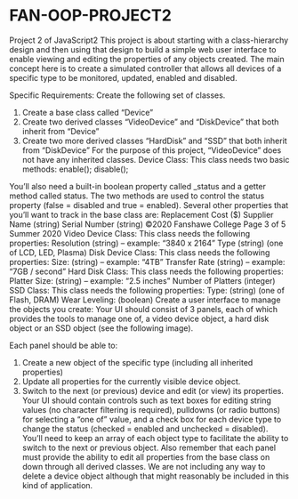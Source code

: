 # FAN-OOP-PROJECT2
Project 2 of JavaScript2
This project is about starting with a class-hierarchy design and then using that
design to build a simple web user interface to enable viewing and editing the
properties of any objects created.
The main concept here is to create a simulated controller that allows all devices of a
specific type to be monitored, updated, enabled and disabled.

Specific Requirements:
Create the following set of classes.
1. Create a base class called “Device”
2. Create two derived classes “VideoDevice” and “DiskDevice” that both inherit
from “Device”
3. Create two more derived classes “HardDisk” and “SSD” that both inherit from
“DiskDevice”
For the purpose of this project, “VideoDevice” does not have any inherited classes.
Device Class:
This class needs two basic methods:
enable();
disable();

You’ll also need a built-in boolean property called _status and a getter method called
status. The two methods are used to control the status property (false = disabled
and true = enabled).
Several other properties that you’ll want to track in the base class are:
Replacement Cost ($)
Supplier Name (string)
Serial Number (string)
©2020 Fanshawe College Page 3 of 5 Summer 2020
Video Device Class:
This class needs the following properties:
Resolution (string) – example: “3840 x 2164”
Type (string) (one of LCD, LED, Plasma)
Disk Device Class:
This class needs the following properties:
Size: (string) – example: “4TB”
Transfer Rate (string) – example: “7GB / second”
Hard Disk Class:
This class needs the following properties:
Platter Size: (string) – example: “2.5 inches”
Number of Platters (integer)
SSD Class:
This class needs the following properties:
Type: (string) (one of Flash, DRAM)
Wear Leveling: (boolean)
Create a user interface to manage the objects you create:
Your UI should consist of 3 panels, each of which provides the tools to manage one
of, a video device object, a hard disk object or an SSD object (see the following
image).

Each panel should be able to:
1. Create a new object of the specific type (including all inherited properties)
2. Update all properties for the currently visible device object.
3. Switch to the next (or previous) device and edit (or view) its properties.
Your UI should contain controls such as text boxes for editing string values (no
character filtering is required), pulldowns (or radio buttons) for selecting a “one of”
value, and a check box for each device type to change the status (checked =
enabled and unchecked = disabled).
You’ll need to keep an array of each object type to facilitate the ability to switch to
the next or previous object.
Also remember that each panel must provide the ability to edit all properties from the
base class on down through all derived classes.
We are not including any way to delete a device object although that might
reasonably be included in this kind of application.